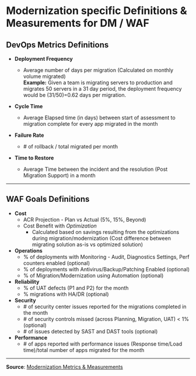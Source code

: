 # Modernization specific Definitions & Measurements for DM / WAF

## **DevOps Metrics Definitions**
- **Deployment Frequency** 
  - Average number of days per migration (Calculated on monthly volume migrated)   
**Example:** Given a team is migrating servers to production and migrates 50 servers in a 31 day period, the deployment frequency would be (31/50)=0.62 days per migration.
- **Cycle Time** 
  - Average Elapsed time (in days) between start of assessment to migration complete for every app migrated in the month

- **Failure Rate** 
  - \# of rollback / total migrated per month
- **Time to Restore** 
  - Average Time between the incident and the resolution (Post Migration Support) in a month

---

## **WAF Goals Definitions**

- **Cost** 
  - ACR Projection - Plan vs Actual (5%, 15%, Beyond)
  - Cost Benefit with _Optimization_
    - Calculated based on savings resulting from the optimizations during migration/modernization (Cost difference between migrating solution as-is vs optimized solution) 
- **Operations**
  -  % of deployments with Monitoring - Audit, Diagnostics Settings, Perf counters enabled (optional)
  - % of deployments with Antivirus/Backup/Patching Enabled (optional)
  - % of Migration/Modernization using Automation (optional)
- **Reliability** 
  - \% of UAT defects (P1 and P2) for the month 
  - % migrations with HA/DR (optional)
- **Security** 
  - \# of security center issues reported for the migrations completed in the month
  - \# of security controls missed (across Planning, Migration, UAT) < 1% (optional)
  - \# of issues detected by SAST and DAST tools (optional)
- **Performance** 
  - \# of apps reported with performance issues (Response time/Load time)/total number of apps migrated for the month

---

**Source**:  [Modernization Metrics & Measurements](https://dev.azure.com/VSOGD/ServicesCode-Assets/_wiki/wikis/DevSecOps/4349/Modernization)